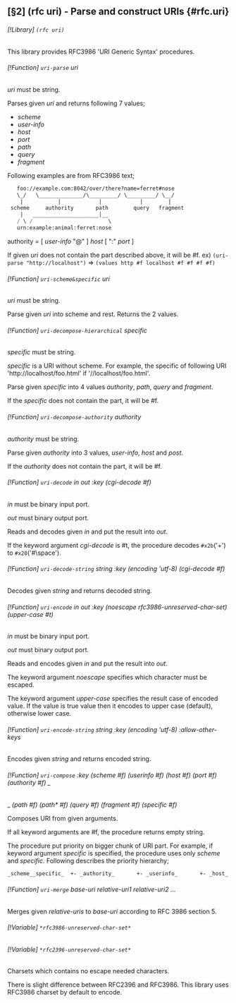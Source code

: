 [§2] (rfc uri) - Parse and construct URIs {#rfc.uri}
-------------

###### [!Library] `(rfc uri)` 

This library provides RFC3986 'URI Generic Syntax' procedures.

###### [!Function] `uri-parse`  _uri_

_uri_ must be string.

Parses given _uri_ and returns following 7 values;

- _scheme_
- _user-info_
- _host_
- _port_
- _path_
- _query_
- _fragment_

Following examples are from RFC3986 text;

``````````scheme
   foo://example.com:8042/over/there?name=ferret#nose
   \_/   \______________/\_________/ \_________/ \__/
    |           |            |            |        |
 scheme     authority       path        query   fragment
    |   _____________________|__
   / \ /                        \
   urn:example:animal:ferret:nose
``````````

authority = [ _user-info_ "@" ] _host_ [ ":" _port_ ]

If given _uri_ does not contain the part described above, it will be #f.
ex)
``(uri-parse "http://localhost")`` => ``(values http #f localhost #f #f #f #f)``



###### [!Function] `uri-scheme&specific`  _uri_

_uri_ must be string.

Parse given _uri_ into scheme and rest. Returns the 2 values.


###### [!Function] `uri-decompose-hierarchical`  _specific_

_specific_ must be string.

_specific_ is a URI without scheme. For example, the specific of following 
URI 'http://localhost/foo.html' if '//localhost/foo.html'.

Parse given _specific_ into 4 values _authority_, _path_,
_query_ and _fragment_.

If the _specific_ does not contain the part, it will be #f.


###### [!Function] `uri-decompose-authority`  _authority_

_authority_ must be string.

Parse given _authority_ into  3 values, _user-info_, _host_ and
_post_.

If the _authority_ does not contain the part, it will be #f.


###### [!Function] `uri-decode`  _in_ _out_ _:key_ _(cgi-decode_ _#f)_

_in_ must be binary input port.

_out_ must binary output port.

Reads and decodes given _in_ and put the result into _out_.

If the keyword argument _cgi-decode_ is #t, the procedure decodes
`#x2b`('+') to `#x20`('#\\space').


###### [!Function] `uri-decode-string`  _string_ _:key_ _(encoding_ _'utf-8)_ _(cgi-decode_ _#f)_

Decodes given _string_ and returns decoded string.

###### [!Function] `uri-encode`  _in_ _out_ _:key_ _(noescape_ _*rfc3986-unreserved-char-set*)_ _(upper-case_ _#t)_

_in_ must be binary input port.

_out_ must binary output port.

Reads and encodes given _in_ and put the result into _out_.

The keyword argument _noescape_ specifies which character must be escaped.

The keyword argument _upper-case_ specifies the result case of encoded
value. If the value is true value then it encodes to upper case (default),
otherwise lower case.


###### [!Function] `uri-encode-string`  _string_ _:key_ _(encoding_ _'utf-8)_ _:allow-other-keys_

Encodes given _string_ and returns encoded string.

###### [!Function] `uri-compose`  _:key_ _(scheme_ _#f)_ _(userinfo_ _#f)_ _(host_ _#f)_ _(port_ _#f)_ _(authority_ _#f)_ _
_ _(path_ _#f)_ _(path*_ _#f)_ _(query_ _#f)_ _(fragment_ _#f)_ _(specific_ _#f)_

Composes URI from given arguments.

If all keyword arguments are #f, the procedure returns empty string.

The procedure put priority on bigger chunk of URI part. For example, if keyword
argument _specific_ is specified, the procedure uses only _scheme_ and
_specific_. Following describes the priority hierarchy;

``````````scheme
_scheme__specific_  +- _authority_       +- _userinfo_       +- _host_       +- _port_  +- _path\*_       +- _path_       +- _query_       +- _fragment_
``````````



###### [!Function] `uri-merge`  _base-uri_ _relative-uri1_ _relative-uri2_ _..._

Merges given _relative-uris_ to _base-uri_ according to RFC 3986
section 5.


###### [!Variable] `*rfc3986-unreserved-char-set*` 
###### [!Variable] `*rfc2396-unreserved-char-set*` 

Charsets which contains no escape needed characters.

There is slight difference between RFC2396 and RFC3986. This library uses
RFC3986 charset by default to encode.


